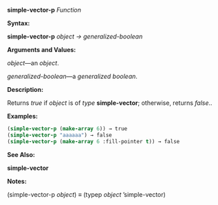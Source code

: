 **simple-vector-p** *Function* 



**Syntax:** 



**simple-vector-p** *object → generalized-boolean* 



**Arguments and Values:** 



*object*—an *object*. 



*generalized-boolean*—a *generalized boolean*. 



**Description:** 



Returns *true* if *object* is of *type* **simple-vector**; otherwise, returns *false*.. 



**Examples:**
```lisp
(simple-vector-p (make-array 6)) → true 
(simple-vector-p "aaaaaa") → false 
(simple-vector-p (make-array 6 :fill-pointer t)) → false 
```
**See Also:** 



**simple-vector** 



**Notes:** 



(simple-vector-p *object*) *≡* (typep *object* ’simple-vector) 



